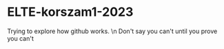 # ELTE-korszam1-2023
Trying to explore how github works. \n
Don't say you can't until you prove you can't
